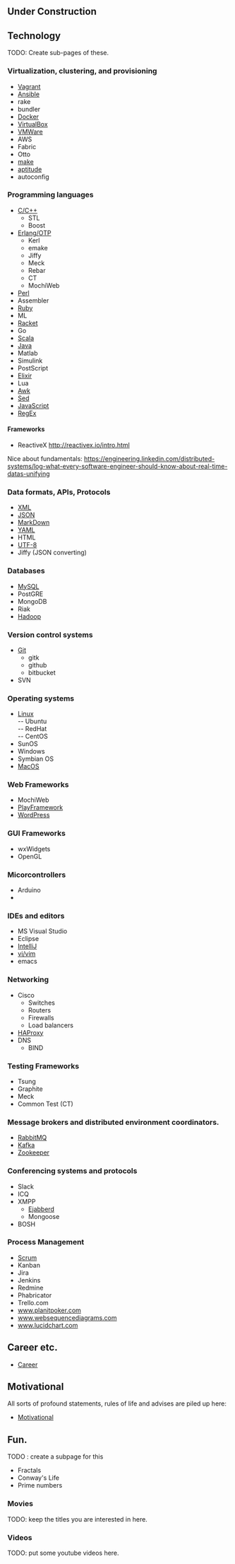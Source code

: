 
## Under Construction

## Technology

TODO: Create sub-pages of these.

### Virtualization, clustering, and provisioning

- [Vagrant](Vagrant.md)  
- [Ansible](Ansible.md)  
- rake  
- bundler  
- [Docker](Docker.md)  
- [VirtualBox](VirtualBox.md)  
- [VMWare](VMWare.md)  
- AWS
- Fabric
- Otto
- [make](make.md)
- [aptitude](aptitude.md)
- autoconfig

### Programming languages

- [C/C++](CPP.md)
  - STL
  - Boost   
- [Erlang/OTP](Erlang.md)  
  - Kerl
  - emake
  - Jiffy
  - Meck
  - Rebar
  - CT
  - MochiWeb
- [Perl](Perl.md)  
- Assembler  
- [Ruby](Ruby.md)  
- ML  
- [Racket](Racket.md)  
- Go  
- [Scala](Scala.md)  
- [Java](Java.md)  
- Matlab  
- Simulink
- PostScript
- [Elixir](Elixir.md)
- Lua
- [Awk](Awk.md)
- [Sed](Sed.md)
- [JavaScript](JavaScript.md)  
- [RegEx](RegEx.md)

#### Frameworks

 - ReactiveX http://reactivex.io/intro.html
 
  Nice about fundamentals:
  https://engineering.linkedin.com/distributed-systems/log-what-every-software-engineer-should-know-about-real-time-datas-unifying
  
  

### Data formats, APIs, Protocols

- [XML](XML.md)
- [JSON](JSON.md)
- [MarkDown](MarkDown.md)  
- [YAML](YAML.md)
- HTML
- [UTF-8](UTF-8)  
- Jiffy (JSON converting)

### Databases

- [MySQL](MySQL.md)
- PostGRE
- MongoDB
- Riak
- [Hadoop](Hadoop.md)

### Version control systems  

- [Git](Git.md)  
  - gitk
  - github
  - bitbucket
- SVN  

  
### Operating systems
  
- [Linux](Linux.md)  
  -- Ubuntu  
  -- RedHat  
  -- CentOS  
- SunOS  
- Windows  
- Symbian OS  
- [MacOS](MacOS.md)

### Web Frameworks

- MochiWeb
- [PlayFramework](PlayFramework.md)
- [WordPress](WordPress.md)



### GUI Frameworks

- wxWidgets
- OpenGL

  
### Micorcontrollers

- Arduino  
- 
  
### IDEs and editors
  
- MS Visual Studio  
- Eclipse  
- [IntelliJ](Intellij.md)  
- [vi/vim](Vim.md)  
- emacs

### Networking

- Cisco
  - Switches
  - Routers
  - Firewalls
  - Load balancers
- [HAProxy](HAProxy.md)
- DNS
  - BIND

### Testing Frameworks

- Tsung
- Graphite
- Meck
- Common Test (CT)


### Message brokers and distributed environment coordinators. 

- [RabbitMQ](RabbitMQ.md)
- [Kafka](Kafka.md)
- [Zookeeper](Zookeeper.md)


### Conferencing systems and protocols

- Slack
- ICQ
- XMPP
  - [Ejabberd](Ejabberd.md)
  - Mongoose
- BOSH


### Process Management

- [Scrum](Scrum.md)
- Kanban
- Jira
- Jenkins
- Redmine
- Phabricator
- Trello.com
- www.planitpoker.com
- www.websequencediagrams.com
- www.lucidchart.com

## Career etc.


- [Career](Career.md)





## Motivational

All sorts of profound statements, rules of life and
advises are piled up here:

- [Motivational](Motivational.md)


## Fun.

TODO : create a subpage for this

- Fractals
- Conway's Life
- Prime numbers


### Movies

TODO: keep the titles you are interested in here.

### Videos

TODO: put some youtube videos here.


